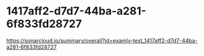# 1417aff2-d7d7-44ba-a281-6f833fd28727
https://sonarcloud.io/summary/overall?id=examly-test_1417aff2-d7d7-44ba-a281-6f833fd28727
